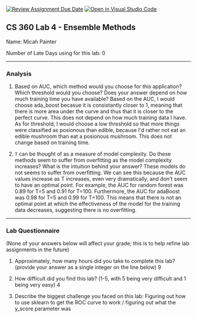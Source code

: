 [![Review Assignment Due Date](https://classroom.github.com/assets/deadline-readme-button-24ddc0f5d75046c5622901739e7c5dd533143b0c8e959d652212380cedb1ea36.svg)](https://classroom.github.com/a/T0OyncOs)
[![Open in Visual Studio Code](https://classroom.github.com/assets/open-in-vscode-718a45dd9cf7e7f842a935f5ebbe5719a5e09af4491e668f4dbf3b35d5cca122.svg)](https://classroom.github.com/online_ide?assignment_repo_id=13912005&assignment_repo_type=AssignmentRepo)
## CS 360 Lab 4 - Ensemble Methods

Name: Micah Painter 

Number of Late Days using for this lab: 0

---

### Analysis

1. Based on AUC, which method would you choose for this application?
Which threshold would you choose? Does your answer depend on how much training
time you have available?
    Based on the AUC, I would choose ada_boost becasue it is consistantly closer to 1, meaning that there is more area under the curve and thus that it is closer to the perfect curve. This does not depend on how much training data I have.
    As for threshold, I would choose a low threshold so that more things were classified as posionous than edible, because I'd rather not eat an edible mushroom than eat a posionous mushroom. This does not change based on training time.

2. `T` can be thought of as a measure of model complexity. Do these methods seem
to suffer from overfitting as the model complexity increases? What is the
intuition behind your answer?
    These models do not seems to suffer from overfitting. We can see this because the AUC values increase as T increases, even very dramatically, and don't seem to have an optimal point. For example, the AUC for random forest was 0.89 for T=5 and 0.91 for T=100. Furthermore, the AUC for adaBoost was 0.98 for T=5 and 0.99 for T=100. This means that there is not an optimal point at which the effectiveness of the model for the training data decreases, suggesting there is no overfitting.

---

### Lab Questionnaire

(None of your answers below will affect your grade; this is to help refine lab assignments in the future)

1. Approximately, how many hours did you take to complete this lab? (provide your answer as a single integer on the line below)
9

2. How difficult did you find this lab? (1-5, with 5 being very difficult and 1 being very easy)
4

3. Describe the biggest challenge you faced on this lab:
Figuring out how to use sklearn to get the ROC curve to work / figuring out what the y_score parameter was

